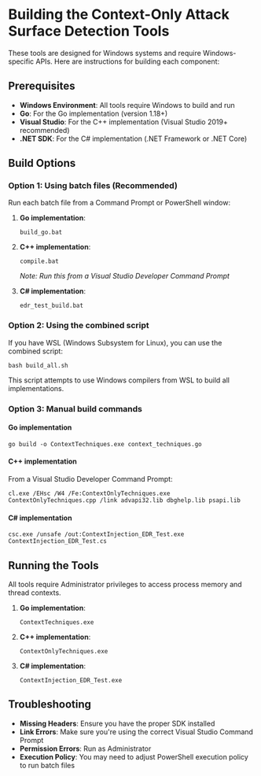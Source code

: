 # Building the Context-Only Attack Surface Detection Tools

These tools are designed for Windows systems and require Windows-specific APIs. Here are instructions for building each component:

## Prerequisites

- **Windows Environment**: All tools require Windows to build and run
- **Go**: For the Go implementation (version 1.18+)
- **Visual Studio**: For the C++ implementation (Visual Studio 2019+ recommended)
- **.NET SDK**: For the C# implementation (.NET Framework or .NET Core)

## Build Options

### Option 1: Using batch files (Recommended)

Run each batch file from a Command Prompt or PowerShell window:

1. **Go implementation**:
   ```
   build_go.bat
   ```

2. **C++ implementation**:
   ```
   compile.bat
   ```
   *Note: Run this from a Visual Studio Developer Command Prompt*

3. **C# implementation**:
   ```
   edr_test_build.bat
   ```

### Option 2: Using the combined script

If you have WSL (Windows Subsystem for Linux), you can use the combined script:

```
bash build_all.sh
```

This script attempts to use Windows compilers from WSL to build all implementations.

### Option 3: Manual build commands

#### Go implementation
```
go build -o ContextTechniques.exe context_techniques.go
```

#### C++ implementation
From a Visual Studio Developer Command Prompt:
```
cl.exe /EHsc /W4 /Fe:ContextOnlyTechniques.exe ContextOnlyTechniques.cpp /link advapi32.lib dbghelp.lib psapi.lib
```

#### C# implementation
```
csc.exe /unsafe /out:ContextInjection_EDR_Test.exe ContextInjection_EDR_Test.cs
```

## Running the Tools

All tools require Administrator privileges to access process memory and thread contexts.

1. **Go implementation**:
   ```
   ContextTechniques.exe
   ```

2. **C++ implementation**:
   ```
   ContextOnlyTechniques.exe
   ```

3. **C# implementation**:
   ```
   ContextInjection_EDR_Test.exe
   ```

## Troubleshooting

- **Missing Headers**: Ensure you have the proper SDK installed
- **Link Errors**: Make sure you're using the correct Visual Studio Command Prompt
- **Permission Errors**: Run as Administrator
- **Execution Policy**: You may need to adjust PowerShell execution policy to run batch files